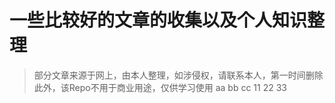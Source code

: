 # 一些比较好的文章的收集以及个人知识整理

> 部分文章来源于网上，由本人整理，如涉侵权，请联系本人，第一时间删除
> 此外，该Repo不用于商业用途，仅供学习使用
aa
bb
cc
11
22
33
